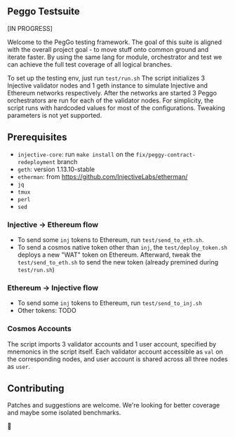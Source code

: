## Peggo Testsuite

[IN PROGRESS]

Welcome to the PegGo testing framework. The goal of this suite is aligned with the overall project goal - to move stuff onto common ground and iterate faster.
By using the same lang for module, orchestrator and test we can achieve the full test coverage of all logical branches.

To set up the testing env, just run `test/run.sh` The script initializes 3 Injective validator nodes and 1 geth instance to simulate Injective and Ethereum networks respectively. After the networks are started 3 Peggo orchestrators are run for each of the validator nodes.
For simplicity, the script runs with hardcoded values for most of the configurations. Tweaking parameters is not yet supported.

## Prerequisites

- `injective-core`: run `make install` on the `fix/peggy-contract-redeployment` branch
- `geth`: version 1.13.10-stable
- `etherman`: from https://github.com/InjectiveLabs/etherman/
- `jq`
- `tmux`
- `perl`
- `sed`


### Injective -> Ethereum flow

- To send some `inj` tokens to Ethereum, run `test/send_to_eth.sh`. 
- To send a cosmos native token other than `inj`, the `test/deploy_token.sh` deploys a new "WAT" token on Ethereum. Afterward, tweak the `test/send_to_eth.sh` to send the new token (already premined during `test/run.sh`)   

### Ethereum -> Injective flow

- To send some `inj` tokens to Ethereum, run `test/send_to_inj.sh`
- Other tokens: TODO

### Cosmos Accounts

The script imports 3 validator accounts and 1 user account, specified by mnemonics in the script itself. Each validator account accessible as `val` on the corresponding nodes, and user account is shared across all three nodes as `user`.

## Contributing

Patches and suggestions are welcome. We're looking for better coverage and maybe some isolated benchmarks.

🍻
